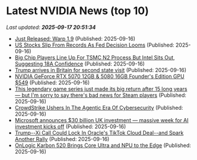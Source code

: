 # Latest NVIDIA News (top 10)
_Last updated: **2025-09-17 20:51:34**_

- [Just Released: Warp 1.9](https://github.com/NVIDIA/warp/releases/tag/v1.9.0#new_tab) (Published: 2025-09-16)
- [US Stocks Slip From Records As Fed Decision Looms](https://www.ibtimes.com/us-stocks-slip-records-fed-decision-looms-3783552) (Published: 2025-09-16)
- [Big Chip Players Line Up For TSMC N2 Process But Intel Sits Out, Suggesting 18A Confidence](https://hothardware.com/news/big-chip-players-tsmc-n2-intel-sits-out) (Published: 2025-09-16)
- [Trump arrives in Britain for second state visit](https://www.channelnewsasia.com/world/trump-arrives-in-britain-second-state-visit-5352841) (Published: 2025-09-16)
- [NVIDIA GeForce RTX 5070 12GB & 5080 16GB Founder's Edition GPU $549](https://slickdeals.net/f/18609772-nvidia-geforce-rtx-5070-12gb-5080-16gb-founder-s-edition-gpu-549) (Published: 2025-09-16)
- [This legendary game series just made its big return after 15 long years — but I'm sorry to say there's bad news for Steam players](https://www.windowscentral.com/gaming/this-legendary-game-series-just-made-its-big-return-after-15-long-years-but-im-sorry-to-say-theres-bad-news-for-steam-players) (Published: 2025-09-16)
- [CrowdStrike Ushers In The Agentic Era Of Cybersecurity](https://www.forbes.com/sites/tonybradley/2025/09/16/crowdstrike-ushers-in-the-agentic-era-of-cybersecurity/) (Published: 2025-09-16)
- [Microsoft announces $30 billion UK investment — massive week for AI investment kicks off](https://www.windowscentral.com/microsoft/microsoft-announces-usd30-billion-uk-investment-massive-week-for-ai-investment-kicks-off) (Published: 2025-09-16)
- [Trump--Xi Call Could Lock In Oracle's TikTok Cloud Deal--and Spark Another Rally](https://finance.yahoo.com/news/trump-xi-call-could-lock-202334618.html) (Published: 2025-09-16)
- [OnLogic Karbon 520 Brings Core Ultra and NPU to the Edge](https://www.storagereview.com/news/onlogic-karbon-520-brings-core-ultra-and-npu-to-the-edge) (Published: 2025-09-16)
